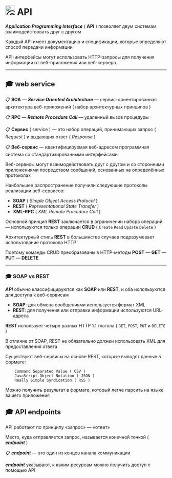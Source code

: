 # <img src="https://avatars2.githubusercontent.com/u/19735284?s=40&v=4" width="30" title="Ⓒ Irina Fylyppova ( garevna ) 2019"/> API

**_Application Programming Interface_** ( **API** ) позволяет двум системам взаимодействовать друг с другом

Каждый API имеет документацию и спецификации, которые определяют способ передачи информации

API-интерфейсы могут использовать HTTP-запросы для получения информации от веб-приложения или веб-сервера
***
## :mortar_board: web service

:clipboard: **SOA** — **_Service Oriented Architecture_** — сервис-ориентированная архитектура веб-приложений ( набор архитектурных принципов )

:clipboard: **RPC** — **_Remote Procedure Call_** — удаленный вызов процедуры

:clipboard: **Сервис** ( service ) — это набор операций, принимающих запрос ( _Request_ ) и выдающих ответ ( _Response_ )

:clipboard: **Веб-сервис** — идентифицируемая веб-адресом программная система со стандартизированными интерфейсами

Веб-сервисы могут взаимодействовать друг с другом и со сторонними приложениями посредством сообщений, основанных на определённых протоколах

Наибольшее распространение получили следующие протоколы реализации веб-сервисов:

* **SOAP**    ( _Simple Object Access Protocol_ )
* **REST**    ( _Representational State Transfer_ )
* **XML-RPC** ( _XML Remote Procedure Call_ )

Основной принцип **REST** заключается в ограничении набора операций — используются только операции **CRUD** ( `Create` `Read` `Update` `Delete` )

Архитектурный стиль **REST** в большинстве случаев подразумевает использование протокола HTTP

Поэтому команды CRUD преобразованы в  HTTP-методы  **POST** — **GET** — **PUT** — **DELETE**
***
### :mortar_board: SOAP vs REST

**_API_** обычно классифицируются как **SOAP** или **REST**, и оба используются для доступа к веб-сервисам

* **SOAP**: для обмена сообщениями используется формат XML
* **REST**:  для получения или отправки информации используются URL-адреса

**REST** использует четыре разных HTTP 1.1 глагола ( `GET`, `POST`, `PUT` и `DELETE` )

В отличие от SOAP, REST не обязательно должен использовать XML для предоставления ответа

Существуют веб-сервисы на основе REST, которые выводят данные в формате:

        Command Separated Value ( CSV )
        JavaScript Object Notation ( JSON )
        Really Simple Syndication ( RSS )

Можно получить результат в формате, который легче парсить на языке вашего приложения

## :mortar_board: API  endpoints

API работают по принципу «запрос» — «ответ»

Место, куда отправляется запрос, называется конечной точкой ( **_endpoint_** )

:clipboard: **_endpoint_** — это один из концов канала коммуникации

**_endpoint_** указывают, к каким ресурсам можно получить доступ с помощью API
